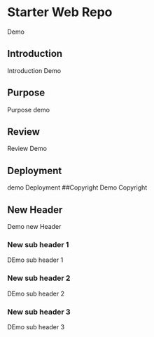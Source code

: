 # Starter Web Repo
Demo
## Introduction
Introduction Demo
## Purpose
Purpose demo
## Review
Review Demo
## Deployment
demo Deployment
##Copyright
Demo Copyright
## New Header
Demo new Header
### New sub header 1
DEmo sub header 1
### New sub header 2
DEmo sub header 2
### New sub header 3
DEmo sub header 3